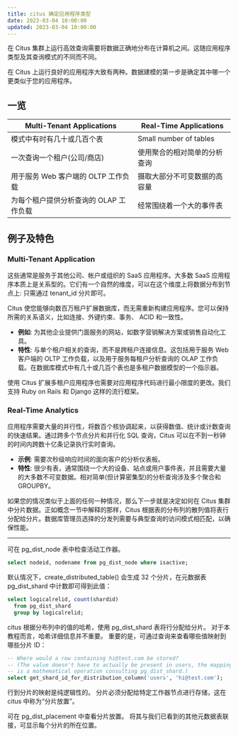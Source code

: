 ```yaml
---
title: citus 确定应用程序类型
date: 2023-03-04 10:00:00
updated: 2023-03-04 10:00:00
---
```


在 Citus 集群上运行高效查询需要将数据正确地分布在计算机之间。这随应用程序类型及其查询模式的不同而不同。

在 Citus 上运行良好的应用程序大致有两种。数据建模的第一步是确定其中哪一个更类似于您的应用程序。

## 一览

| Multi-Tenant Applications | Real-Time Applications |
| --- | --- |
| 模式中有时有几十或几百个表 | Small number of tables |
| 一次查询一个租户(公司/商店) | 使用聚合的相对简单的分析查询 |
| 用于服务 Web 客户端的 OLTP 工作负载 | 摄取大部分不可变数据的高容量 |
| 为每个租户提供分析查询的 OLAP 工作负载 | 经常围绕着一个大的事件表 |

## 例子及特色

### Multi-Tenant Application

这些通常是服务于其他公司、帐户或组织的 SaaS 应用程序。大多数 SaaS 应用程序本质上是关系型的。它们有一个自然的维度，可以在这个维度上将数据分布到节点上: 只需通过 tenant_id 分片即可。

Citus 使您能够向数百万租户扩展数据库，而无需重新构建应用程序。您可以保持所需的关系语义，比如连接、外键约束、事务、 ACID 和一致性。

* **例如**: 为其他企业提供门面服务的网站，如数字营销解决方案或销售自动化工具。
* **特性**: 与单个租户相关的查询，而不是跨租户连接信息。这包括用于服务 Web 客户端的 OLTP 工作负载，以及用于服务每租户分析查询的 OLAP 工作负载。在数据库模式中有几十或几百个表也是多租户数据模型的一个指示器。

使用 Citus 扩展多租户应用程序也需要对应用程序代码进行最小限度的更改。我们支持 Ruby on Rails 和 Django 这样的流行框架。

<!-- more -->

### Real-Time Analytics

应用程序需要大量的并行性，将数百个核协调起来，以获得数值、统计或计数查询的快速结果。通过跨多个节点分片和并行化 SQL 查询，Citus 可以在不到一秒钟的时间内跨数十亿条记录执行实时查询。

* **示例**: 需要次秒级响应时间的面向客户的分析仪表板。
* **特性**: 很少有表，通常围绕一个大的设备、站点或用户事件表，并且需要大量的大多数不可变数据。相对简单(但计算密集型)的分析查询涉及多个聚合和 GROUPBY。

如果您的情况类似于上面的任何一种情况，那么下一步就是决定如何在 Citus 集群中分片数据。正如概念一节中解释的那样，Citus 根据表的分布列的散列值将表行分配给分片。数据库管理员选择的分发列需要与典型查询的访问模式相匹配，以确保性能。

- - -

可在 pg_dist_node 表中检查活动工作器。

```sql
select nodeid, nodename from pg_dist_node where isactive;
```

默认情况下，create_distributed_table() 会生成 32 个分片，在元数据表 pg_dist_shard 中计数即可得到此值：

```sql
select logicalrelid, count(shardid)
  from pg_dist_shard
  group by logicalrelid;
```

citus 根据分布列中的值的哈希，使用 pg_dist_shard 表将行分配给分片。 对于本教程而言，哈希详细信息并不重要。 重要的是，可通过查询来查看哪些值映射到哪些分片 ID：

```sql
-- Where would a row containing hi@test.com be stored?
-- (The value doesn't have to actually be present in users, the mapping
-- is a mathematical operation consulting pg_dist_shard.)
select get_shard_id_for_distribution_column('users', 'hi@test.com');
```

行到分片的映射是纯逻辑性的。 分片必须分配给特定工作器节点进行存储，这在 citus 中称为“分片放置”。

可在 pg_dist_placement 中查看分片放置。 将其与我们已看到的其他元数据表联接，可显示每个分片的所在位置。




